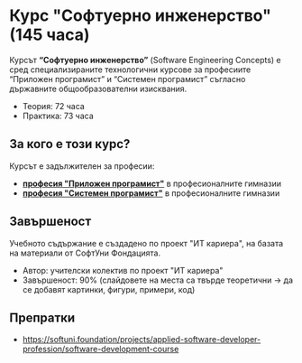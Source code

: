 # Курс "Софтуерно инженерство" (145 часа)

Курсът **“Софтуерно инженерство”** (Software Engineering Concepts) е сред специализираните технологични курсове за професиите “Приложен програмист” и “Системен програмист” съгласно държавните общообразователни изисквания.
 - Теория: 72 часа
 - Практика: 73 часа

## За кого е този курс?

Курсът е задължителен за професии:
 - [**професия "Приложен програмист"**](https://github.com/BG-IT-Edu/School-Programming/tree/main/Courses/Applied-Programmer) в професионалните гимназии
 - [**професия "Системен програмист"**](https://github.com/BG-IT-Edu/School-Programming/tree/main/Courses/System-Programmer) в професионалните гимназии
 
## Завършеност

Учебното съдържание е създадено по проект "ИТ кариера", на базата на материали от СофтУни Фондацията.
 - Автор: учителски колектив по проект "ИТ кариера"
 - Завършеност: 90% (слайдовете на места са твърде теоретични -> да се добавят картинки, фигури, примери, код)

## Препратки
 - https://softuni.foundation/projects/applied-software-developer-profession/software-development-course
